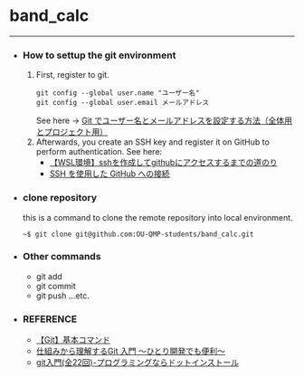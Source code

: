 # band_calc
---

- ### How to settup the git environment
    1. First, register to git.
        ```
        git config --global user.name "ユーザー名"
        git config --global user.email メールアドレス
        ```
        See here →  [Git でユーザー名とメールアドレスを設定する方法（全体用とプロジェクト用）](https://laboradian.com/set-git-user-and-email/#:~:text=Git%20%E3%81%A7%E3%83%A6%E3%83%BC%E3%82%B6%E3%83%BC%E5%90%8D%E3%81%A8%E3%83%A1%E3%83%BC%E3%83%AB%E3%82%A2%E3%83%89%E3%83%AC%E3%82%B9%E3%82%92%E8%A8%AD%E5%AE%9A%E3%81%99%E3%82%8B%E6%96%B9%E6%B3%95%EF%BC%88%E5%85%A8%E4%BD%93%E7%94%A8%E3%81%A8%E3%83%97%E3%83%AD%E3%82%B8%E3%82%A7%E3%82%AF%E3%83%88%E7%94%A8%EF%BC%89%201%201.%20%E3%83%97%E3%83%AD%E3%82%B8%E3%82%A7%E3%82%AF%E3%83%88%E3%82%92%E3%81%BE%E3%81%9F%E3%81%84%E3%81%A0%E5%85%A8%E4%BD%93%E3%81%AE%E8%A8%AD%E5%AE%9A%EF%BC%88%E3%82%B0%E3%83%AD%E3%83%BC%E3%83%90%E3%83%AB%2C%20global%EF%BC%89%20%E3%81%9D%E3%81%AE%E3%82%B3%E3%83%B3%E3%83%94%E3%83%A5%E3%83%BC%E3%82%BF%E3%81%AB%E3%81%8A%E3%81%91%E3%82%8B%20git,%E3%83%97%E3%83%AD%E3%82%B8%E3%82%A7%E3%82%AF%E3%83%88%E3%81%AE%E3%83%87%E3%82%A3%E3%83%AC%E3%82%AF%E3%83%88%E3%83%AA%E3%81%AB%E7%A7%BB%E5%8B%95%E3%81%97%E3%81%BE%E3%81%99%E3%80%82%20cd%20path%2Fto%2Fproject%20...%203%203.%20%E3%83%A6%E3%83%BC%E3%82%B6%E3%83%BC%E5%90%8D%E3%81%A8%E3%83%A1%E3%83%BC%E3%83%AB%E3%82%A2%E3%83%89%E3%83%AC%E3%82%B9%E3%81%8C%E4%BD%BF%E3%82%8F%E3%82%8C%E3%82%8B%E3%81%A8%E3%81%93%E3%82%8D%20)
    2. Afterwards, you create an SSH key and register it on GitHub to perform authentication.
        See here:
        - [【WSL環境】sshを作成してgithubにアクセスするまでの道のり](https://qiita.com/uta3chame/items/ae1291191122d75de718)
        - [SSH を使用した GitHub への接続](https://docs.github.com/ja/authentication/connecting-to-github-with-ssh)
        
- ### clone repository 
  this is a command to clone the remote repository into local environment.
    ```
    ~$ git clone git@github.com:OU-QMP-students/band_calc.git
    ```
- ### Other commands
  - git add
  - git commit 
  - git push         ...etc.

- ### REFERENCE
  - [【Git】基本コマンド](https://qiita.com/konweb/items/621722f67fdd8f86a017)
  - [仕組みから理解するGit 入門 〜ひとり開発でも便利〜](https://www.youtube.com/watch?v=qerW4vBftNA)
  - [git入門(全22回)-プログラミングならドットインストール](https://dotinstall.com/lessons/basic_git)
